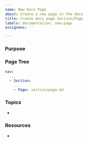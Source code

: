 ```yaml
---
name: New Docs Page
about: Create a new page in the docs
title: Create docs page Section/Page
labels: documentation, new-page
assignees: ''

---
```


### Purpose

[//]: # (Describe why this issue is being created. What do we want to achieve?)

### Page Tree

[//]: # (Show the updated page tree when the new page is added.)

```yml
nav:
  ...
  - Section:
    ...
    - Page: section/page.md
```

### Topics

[//]: # (What are some topics that will be discussed on the new page?)

- 

### Resources

[//]: # (Link to any extra resources that might help with writing the new page.)

- 
